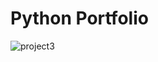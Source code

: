 # Python Portfolio

![project3](https://user-images.githubusercontent.com/56793696/208809418-dc0b6123-8a35-4b31-93ab-7277eed37d95.jpg)
